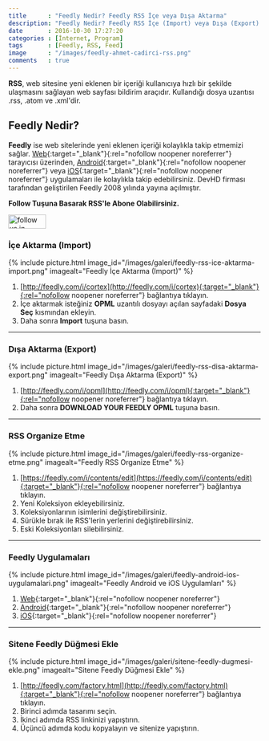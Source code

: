 ```yaml
---
title      : "Feedly Nedir? Feedly RSS İçe veya Dışa Aktarma"
description: "Feedly Nedir? Feedly RSS İçe (Import) veya Dışa (Export) Aktarma.. Feedly ise web sitelerinde yeni eklenen içeriği kolaylıkla takip etmemizi sağlar."
date       : 2016-10-30 17:27:20
categories : [İnternet, Program]
tags       : [Feedly, RSS, Feed]
image      : "/images/feedly-ahmet-cadirci-rss.png"
comments   : true
---
```


**RSS**, web sitesine yeni eklenen bir içeriği kullanıcıya hızlı bir şekilde ulaşmasını sağlayan web sayfası bildirim araçıdır. Kullandığı dosya uzantısı .rss, .atom ve .xml'dir.

## Feedly Nedir?

**Feedly** ise web sitelerinde yeni eklenen içeriği kolaylıkla takip etmemizi sağlar. [Web](https://feedly.com){:target="_blank"}{:rel="nofollow noopener noreferrer"} tarayıcısı üzerinden, [Android](https://play.google.com/store/apps/details?id=com.devhd.feedly){:target="_blank"}{:rel="nofollow noopener noreferrer"} veya [iOS](https://itunes.apple.com/us/app/feedly-your-work-newsfeed/id396069556?mt=8){:target="_blank"}{:rel="nofollow noopener noreferrer"} uygulamaları ile kolaylıkla takip edebilirsiniz. DevHD firması tarafından geliştirilen Feedly 2008 yılında yayına açılmıştır.

**Follow Tuşuna Basarak RSS'le Abone Olabilirsiniz.**

<a loading="lazy" href='https://feedly.com/i/subscription/feed/https://ahmetcadirci.com.tr/feed.xml'  target='blank'><img id='feedlyFollow' src='http://s3.feedly.com/img/follows/feedly-follow-rectangle-volume-medium_2x.png' alt='follow us in feedly' style=" width: 75px !important; " width='71' height='28'></a>

### İçe Aktarma (Import)

{% include picture.html image_id="/images/galeri/feedly-rss-ice-aktarma-import.png" imagealt="Feedly İçe Aktarma (Import)" %}

1. [http://feedly.com/i/cortex](http://feedly.com/i/cortex){:target="_blank"}{:rel="nofollow noopener noreferrer"} bağlantıya tıklayın.
2. İçe aktarmak isteğiniz **OPML** uzantılı dosyayı açılan sayfadaki **Dosya Seç** kısmından ekleyin.
3. Daha sonra **Import** tuşuna basın.

* * * 

### Dışa Aktarma (Export)

{% include picture.html image_id="/images/galeri/feedly-rss-disa-aktarma-export.png" imagealt="Feedly Dışa Aktarma (Export)" %}

1. [http://feedly.com/i/opml](http://feedly.com/i/opml){:target="_blank"}{:rel="nofollow noopener noreferrer"} bağlantıya tıklayın.
2. Daha sonra **DOWNLOAD YOUR FEEDLY OPML** tuşuna basın.

* * * 

### RSS Organize Etme

{% include picture.html image_id="/images/galeri/feedly-rss-organize-etme.png" imagealt="Feedly RSS Organize Etme" %}

1. [https://feedly.com/i/contents/edit](https://feedly.com/i/contents/edit){:target="_blank"}{:rel="nofollow noopener noreferrer"} bağlantıya tıklayın.
2. Yeni Koleksiyon ekleyebilirsiniz.
3. Koleksiyonlarının isimlerini değiştirebilirsiniz.
4. Sürükle bırak ile RSS'lerin yerlerini değiştirebilirsiniz. 
5. Eski Koleksiyonları silebilirsiniz. 

* * * 

### Feedly Uygulamaları

{% include picture.html image_id="/images/galeri/feedly-android-ios-uygulamalari.png" imagealt="Feedly Android ve iOS Uygulamları" %}

1. [Web](https://feedly.com){:target="_blank"}{:rel="nofollow noopener noreferrer"}
2. [Android](https://play.google.com/store/apps/details?id=com.devhd.feedly){:target="_blank"}{:rel="nofollow noopener noreferrer"}
3. [iOS](https://itunes.apple.com/us/app/feedly-your-work-newsfeed/id396069556?mt=8){:target="_blank"}{:rel="nofollow noopener noreferrer"}

* * * 

### Sitene Feedly Düğmesi Ekle

{% include picture.html image_id="/images/galeri/sitene-feedly-dugmesi-ekle.png" imagealt="Sitene Feedly Düğmesi Ekle" %}

1. [http://feedly.com/factory.html](http://feedly.com/factory.html){:target="_blank"}{:rel="nofollow noopener noreferrer"} bağlantıya tıklayın.
2. Birinci adımda tasarımı seçin.
3. İkinci adımda RSS linkinizi yapıştırın.
4. Üçüncü adımda kodu kopyalayın ve sitenize yapıştırın.

